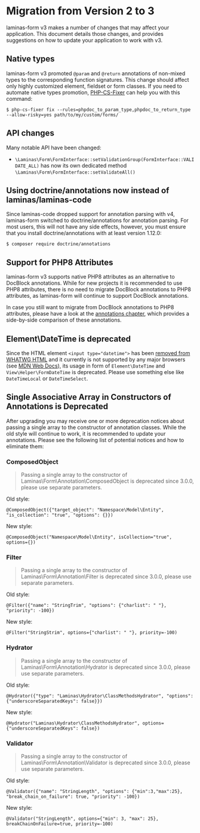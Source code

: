 # Migration from Version 2 to 3

laminas-form v3 makes a number of changes that may affect your application. This
document details those changes, and provides suggestions on how to update your
application to work with v3.

## Native types

laminas-form v3 promoted `@param` and `@return` annotations of non-mixed types to
the corresponding function signatures. This change should affect only highly customized
element, fieldset or form classes.
If you need to automate native types promotion, [PHP-CS-Fixer](https://github.com/FriendsOfPHP/PHP-CS-Fixer)
can help you with this command:

```console
$ php-cs-fixer fix --rules=phpdoc_to_param_type,phpdoc_to_return_type --allow-risky=yes path/to/my/custom/forms/
```

## API changes

Many notable API have been changed:

- `\Laminas\Form\FormInterface::setValidationGroup(FormInterface::VALIDATE_ALL)` has now its own dedicated method
  `\Laminas\Form\FormInterface::setValidateAll()`

## Using doctrine/annotations now instead of laminas/laminas-code

Since laminas-code dropped support for annotation parsing with v4, laminas-form
switched to doctrine/annotations for annotation parsing. For most users, this will
not have any side effects, however, you must ensure that you install
doctrine/annotations with at least version 1.12.0:

```console
$ composer require doctrine/annotations
```

## Support for PHP8 Attributes

laminas-form v3 supports native PHP8 attributes as an alternative to DocBlock
annotations. While for new projects it is recommended to use PHP8 attributes, there
is no need to migrate DocBlock annotations to PHP8 attributes, as laminas-form
will continue to support DocBlock annotations.

In case you still want to migrate from DocBlock annotations to PHP8 attributes,
please have a look at the [annotations chapter](../form-creation/using-annotations.md),
which provides a side-by-side comparison of these annotations.

## Element\DateTime is deprecated

Since the HTML element `<input type="datetime">` has been
[removed from WHATWG HTML](https://github.com/whatwg/html/issues/336) and it currently
is not supported by any major browsers
(see [MDN Web Docs](https://developer.mozilla.org/en-US/docs/Web/HTML/Element/input/datetime)),
its usage in form of `Element\DateTime` and `View\Helper\FormDateTime` is deprecated.
Please use something else like `DateTimeLocal` or `DateTimeSelect`.

## Single Associative Array in Constructors of Annotations is Deprecated

After upgrading you may receive one or more deprecation notices about passing a
single array to the constructor of annotation classes. While the old style will
continue to work, it is recommended to update your annotations. Please see the following
list of potential notices and how to eliminate them:

### ComposedObject

> Passing a single array to the constructor of Laminas\Form\Annotation\ComposedObject
> is deprecated since 3.0.0, please use separate parameters.

Old style:

```text
@ComposedObject({"target_object": "Namespace\Model\Entity", "is_collection": "true", "options": {}})
```

New style:

```text
@ComposedObject("Namespace\Model\Entity", isCollection="true", options={})
```

### Filter

> Passing a single array to the constructor of Laminas\Form\Annotation\Filter
> is deprecated since 3.0.0, please use separate parameters.

Old style:

```text
@Filter({"name": "StringTrim", "options": {"charlist": " "}, "priority": -100})
```

New style:

```text
@Filter("StringStrim", options={"charlist": " "}, priority=-100)
```

### Hydrator

> Passing a single array to the constructor of Laminas\Form\Annotation\Hydrator
> is deprecated since 3.0.0, please use separate parameters.

Old style:

```text
@Hydrator({"type": "Laminas\Hydrator\ClassMethodsHydrator", "options": {"underscoreSeparatedKeys": false}})
```

New style:

```text
@Hydrator("Laminas\Hydrator\ClassMethodsHydrator", options={"underscoreSeparatedKeys": false})
```

### Validator

> Passing a single array to the constructor of Laminas\Form\Annotation\Validator
> is deprecated since 3.0.0, please use separate parameters.

Old style:

```text
@Validator({"name": "StringLength", "options": {"min":3,"max":25}, "break_chain_on_failure": true, "priority": -100})
```

New style:

```text
@Validator("StringLength", options={"min": 3, "max": 25}, breakChainOnFailure=true, priority=-100)
```
